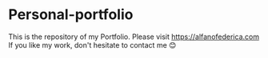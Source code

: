 # Personal-portfolio

This is the repository of my Portfolio. 
Please visit https://alfanofederica.com
If you like my work, don't hesitate to contact me 😊
